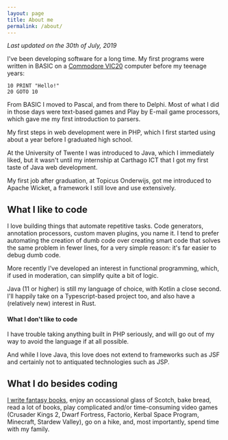 ```yaml
---
layout: page
title: About me
permalink: /about/
---
```


*Last updated on the 30th of July, 2019*

I've been developing software for a long time. My first programs were written in BASIC on a [Commodore VIC20](https://en.wikipedia.org/wiki/Commodore_VIC-20) 
computer before my teenage years:

```basic
10 PRINT "Hello!"
20 GOTO 10
```

From BASIC I moved to Pascal, and from there to Delphi. Most of what I did in those days were text-based games and
Play by E-mail game processors, which gave me my first introduction to parsers.

My first steps in web development were in PHP, which I first started using about a year before I graduated high school.

At the University of Twente I was introduced to Java, which I immediately liked, but it wasn't until my internship at
Carthago ICT that I got my first taste of Java web development.

My first job after graduation, at Topicus Onderwijs, got me introduced to Apache Wicket, a framework I still love
and use extensively.

## What I like to code

I love building things that automate repetitive tasks. Code generators, annotation processors, custom maven plugins, you name it. I tend to
prefer automating the creation of dumb code over creating smart code that solves the same problem in fewer lines, for a
 very simple reason: it's far easier to debug dumb code.
 
More recently I've developed an interest in functional programming, which, if used in moderation, can simplify
quite a bit of logic.
 
Java (11 or higher) is still my language of choice, with Kotlin a close second. I'll happily take on
a Typescript-based project too, and also have a (relatively new) interest in Rust.

#### What I don't like to code

I have trouble taking anything built in PHP seriously, and will go out of my way to avoid the language
if at all possible.

And while I love Java, this love does not extend to frameworks such as JSF and certainly not to antiquated
technologies such as JSP.
 
## What I do besides coding
 
 [I write fantasy books](https://www.jeroensteenbeeke.nl), enjoy an occassional glass of Scotch, bake bread, 
 read a lot of books, play complicated and/or time-consuming video games (Crusader Kings 2, Dwarf Fortress,
 Factorio, Kerbal Space Program, Minecraft, Stardew Valley), go on a hike, and, most importantly,
 spend time with my family.
